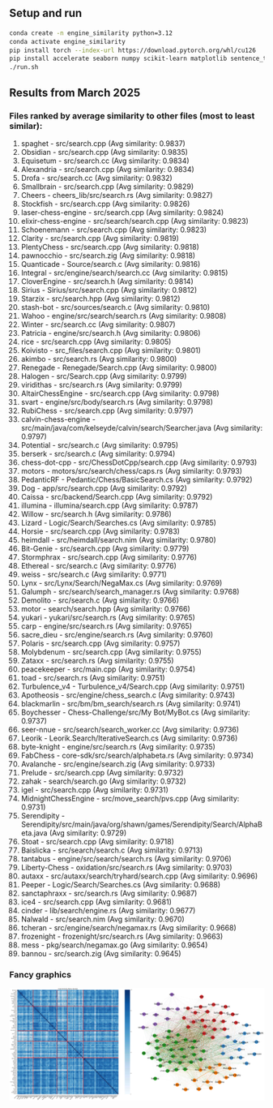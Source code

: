 ## Setup and run

```bash
conda create -n engine_similarity python=3.12
conda activate engine_similarity
pip install torch --index-url https://download.pytorch.org/whl/cu126
pip install accelerate seaborn numpy scikit-learn matplotlib sentence_transformers opencv-python einops
./run.sh
```

## Results from March 2025

### Files ranked by average similarity to other files (most to least similar):
1. spaghet - src/search.cpp (Avg similarity: 0.9837)
2. Obsidian - src/search.cpp (Avg similarity: 0.9835)
3. Equisetum - src/search.cc (Avg similarity: 0.9834)
4. Alexandria - src/search.cpp (Avg similarity: 0.9834)
5. Drofa - src/search.cc (Avg similarity: 0.9832)
6. Smallbrain - src/search.cpp (Avg similarity: 0.9829)
7. Cheers - cheers_lib/src/search.rs (Avg similarity: 0.9827)
8. Stockfish - src/search.cpp (Avg similarity: 0.9826)
9. laser-chess-engine - src/search.cpp (Avg similarity: 0.9824)
10. elixir-chess-engine - src/search/search.cpp (Avg similarity: 0.9823)
11. Schoenemann - src/search.cpp (Avg similarity: 0.9823)
12. Clarity - src/search.cpp (Avg similarity: 0.9819)
13. PlentyChess - src/search.cpp (Avg similarity: 0.9818)
14. pawnocchio - src/search.zig (Avg similarity: 0.9818)
15. Quanticade - Source/search.c (Avg similarity: 0.9816)
16. Integral - src/engine/search/search.cc (Avg similarity: 0.9815)
17. CloverEngine - src/search.h (Avg similarity: 0.9814)
18. Sirius - Sirius/src/search.cpp (Avg similarity: 0.9812)
19. Starzix - src/search.hpp (Avg similarity: 0.9812)
20. stash-bot - src/sources/search.c (Avg similarity: 0.9810)
21. Wahoo - engine/src/search/search.rs (Avg similarity: 0.9808)
22. Winter - src/search.cc (Avg similarity: 0.9807)
23. Patricia - engine/src/search.h (Avg similarity: 0.9806)
24. rice - src/search.cpp (Avg similarity: 0.9805)
25. Koivisto - src_files/search.cpp (Avg similarity: 0.9801)
26. akimbo - src/search.rs (Avg similarity: 0.9800)
27. Renegade - Renegade/Search.cpp (Avg similarity: 0.9800)
28. Halogen - src/Search.cpp (Avg similarity: 0.9799)
29. viridithas - src/search.rs (Avg similarity: 0.9799)
30. AltairChessEngine - src/search.cpp (Avg similarity: 0.9798)
31. svart - engine/src/body/search.rs (Avg similarity: 0.9798)
32. RubiChess - src/search.cpp (Avg similarity: 0.9797)
33. calvin-chess-engine - src/main/java/com/kelseyde/calvin/search/Searcher.java (Avg similarity: 0.9797)
34. Potential - src/search.c (Avg similarity: 0.9795)
35. berserk - src/search.c (Avg similarity: 0.9794)
36. chess-dot-cpp - src/ChessDotCpp/search.cpp (Avg similarity: 0.9793)
37. motors - motors/src/search/chess/caps.rs (Avg similarity: 0.9793)
38. PedanticRF - Pedantic/Chess/BasicSearch.cs (Avg similarity: 0.9792)
39. Dog - app/src/search.cpp (Avg similarity: 0.9792)
40. Caissa - src/backend/Search.cpp (Avg similarity: 0.9792)
41. illumina - illumina/search.cpp (Avg similarity: 0.9787)
42. Willow - src/search.h (Avg similarity: 0.9786)
43. Lizard - Logic/Search/Searches.cs (Avg similarity: 0.9785)
44. Horsie - src/search.cpp (Avg similarity: 0.9783)
45. heimdall - src/heimdall/search.nim (Avg similarity: 0.9780)
46. Bit-Genie - src/search.cpp (Avg similarity: 0.9779)
47. Stormphrax - src/search.cpp (Avg similarity: 0.9776)
48. Ethereal - src/search.c (Avg similarity: 0.9776)
49. weiss - src/search.c (Avg similarity: 0.9771)
50. Lynx - src/Lynx/Search/NegaMax.cs (Avg similarity: 0.9769)
51. Galumph - src/search/search_manager.rs (Avg similarity: 0.9768)
52. Demolito - src/search.c (Avg similarity: 0.9766)
53. motor - search/search.hpp (Avg similarity: 0.9766)
54. yukari - yukari/src/search.rs (Avg similarity: 0.9765)
55. carp - engine/src/search.rs (Avg similarity: 0.9765)
56. sacre_dieu - src/engine/search.rs (Avg similarity: 0.9760)
57. Polaris - src/search.cpp (Avg similarity: 0.9757)
58. Molybdenum - src/search.cpp (Avg similarity: 0.9755)
59. Zataxx - src/search.rs (Avg similarity: 0.9755)
60. peacekeeper - src/main.cpp (Avg similarity: 0.9754)
61. toad - src/search.rs (Avg similarity: 0.9751)
62. Turbulence_v4 - Turbulence_v4/Search.cpp (Avg similarity: 0.9751)
63. Apotheosis - src/engine/chess_search.c (Avg similarity: 0.9743)
64. blackmarlin - src/bm/bm_search/search.rs (Avg similarity: 0.9741)
65. Boychesser - Chess-Challenge/src/My Bot/MyBot.cs (Avg similarity: 0.9737)
66. seer-nnue - src/search/search_worker.cc (Avg similarity: 0.9736)
67. Leorik - Leorik.Search/IterativeSearch.cs (Avg similarity: 0.9736)
68. byte-knight - engine/src/search.rs (Avg similarity: 0.9735)
69. FabChess - core-sdk/src/search/alphabeta.rs (Avg similarity: 0.9734)
70. Avalanche - src/engine/search.zig (Avg similarity: 0.9733)
71. Prelude - src/search.cpp (Avg similarity: 0.9732)
72. zahak - search/search.go (Avg similarity: 0.9732)
73. igel - src/search.cpp (Avg similarity: 0.9731)
74. MidnightChessEngine - src/move_search/pvs.cpp (Avg similarity: 0.9731)
75. Serendipity - Serendipity/src/main/java/org/shawn/games/Serendipity/Search/AlphaBeta.java (Avg similarity: 0.9729)
76. Stoat - src/search.cpp (Avg similarity: 0.9718)
77. Baislicka - src/search/search.c (Avg similarity: 0.9713)
78. tantabus - engine/src/search/search.rs (Avg similarity: 0.9706)
79. Liberty-Chess - oxidation/src/search.rs (Avg similarity: 0.9703)
80. autaxx - src/autaxx/search/tryhard/search.cpp (Avg similarity: 0.9696)
81. Peeper - Logic/Search/Searches.cs (Avg similarity: 0.9688)
82. sanctaphraxx - src/search.rs (Avg similarity: 0.9687)
83. ice4 - src/search.cpp (Avg similarity: 0.9681)
84. cinder - lib/search/engine.rs (Avg similarity: 0.9677)
85. Nalwald - src/search.nim (Avg similarity: 0.9670)
86. tcheran - src/engine/search/negamax.rs (Avg similarity: 0.9668)
87. frozenight - frozenight/src/search.rs (Avg similarity: 0.9663)
88. mess - pkg/search/negamax.go (Avg similarity: 0.9654)
89. bannou - src/search.zig (Avg similarity: 0.9645)

### Fancy graphics


![alt text](similarity_graph_March-2025.jpeg)
